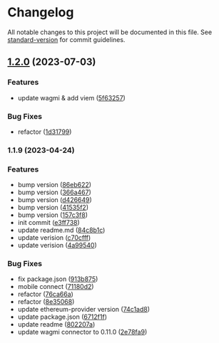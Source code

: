 # Changelog

All notable changes to this project will be documented in this file. See [standard-version](https://github.com/conventional-changelog/standard-version) for commit guidelines.

## [1.2.0](https://github.com/UniPass/rainbowkit-plugin/compare/v1.1.9...v1.2.0) (2023-07-03)


### Features

* update wagmi & add viem ([5f63257](https://github.com/UniPass/rainbowkit-plugin/commit/5f6325755da814e8abc54c36b13282976bb135af))


### Bug Fixes

* refactor ([1d31799](https://github.com/UniPass/rainbowkit-plugin/commit/1d31799b65211391326d5225b4670dfb547fc7c2))

### 1.1.9 (2023-04-24)


### Features

* bump version ([86eb622](https://github.com/UniPass/rainbowkit-plugin/commit/86eb62251dc4bbc02c63cf27cfa2883288fd718e))
* bump version ([366a467](https://github.com/UniPass/rainbowkit-plugin/commit/366a467fc7a2e68d05eabc5079444a9b30a1152f))
* bump version ([d426649](https://github.com/UniPass/rainbowkit-plugin/commit/d42664903ecdedff4cdc6f6f357af2aea2624473))
* bump version ([41535f2](https://github.com/UniPass/rainbowkit-plugin/commit/41535f2d3d8d5664fa15161a72999c7f64f83539))
* bump version ([157c3f8](https://github.com/UniPass/rainbowkit-plugin/commit/157c3f8a4d869e2320624acd3d0d0dfc9ddf9d68))
* init commit ([e3ff738](https://github.com/UniPass/rainbowkit-plugin/commit/e3ff73886faabb52a30a5de49b80db8af2b4fcbc))
* update readme.md ([84c8b1c](https://github.com/UniPass/rainbowkit-plugin/commit/84c8b1cfb6262117016efc8c37ba198fdf9ab499))
* update verision ([c70cfff](https://github.com/UniPass/rainbowkit-plugin/commit/c70cfff95e6639b360c4adb5dc94affca2b28e07))
* update verision ([4a99540](https://github.com/UniPass/rainbowkit-plugin/commit/4a9954058ad4bd4435ac92ca8900bea3f96600f5))


### Bug Fixes

* fix package.json ([913b875](https://github.com/UniPass/rainbowkit-plugin/commit/913b875964eb14d1beef5e4c7910044e38f41395))
* mobile connect ([71180d2](https://github.com/UniPass/rainbowkit-plugin/commit/71180d2cadf3de0ed37c362c356c89379504d28a))
* refactor ([76ca66a](https://github.com/UniPass/rainbowkit-plugin/commit/76ca66a18ba9d532aaf5b791da67db9c394d07a1))
* refactor ([8e35068](https://github.com/UniPass/rainbowkit-plugin/commit/8e3506843f36b434789ad4a958839671242b0a99))
* update ethereum-provider version ([74c1ad8](https://github.com/UniPass/rainbowkit-plugin/commit/74c1ad8a401924667573fceb08a0442a386fe371))
* update package.json ([6712f1f](https://github.com/UniPass/rainbowkit-plugin/commit/6712f1f634727e741232ac12ad7979873f80db55))
* update readme ([802207a](https://github.com/UniPass/rainbowkit-plugin/commit/802207a78bbc3cf5ca83af3d5b7b0039c565903f))
* update wagmi connector to 0.11.0 ([2e78fa9](https://github.com/UniPass/rainbowkit-plugin/commit/2e78fa9757d04329749bce20d5af6ee5e4750908))
